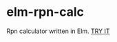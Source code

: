 # elm-rpn-calc

Rpn calculator written in Elm. [TRY IT](http://rpncalculator.s3-website-us-east-1.amazonaws.com/)
